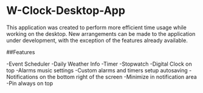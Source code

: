 # W-Clock-Desktop-App

This application was created to perform more efficient time usage while working on the desktop.
New arrangements can be made to the application under development, with the exception of the features already available.

##Features


-Event Scheduler
-Daily Weather Info
-Timer
-Stopwatch
-Digital Clock on top
-Alarms music settings
-Custom alarms and timers setup autosaving
-Notifications on the bottom right of the screen
-Minimize in notification area
-Pin always on top
